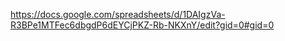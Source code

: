 https://docs.google.com/spreadsheets/d/1DAIgzVa-R3BPe1MTFec6dbgdP6dEYCjPKZ-Rb-NKXnY/edit?gid=0#gid=0